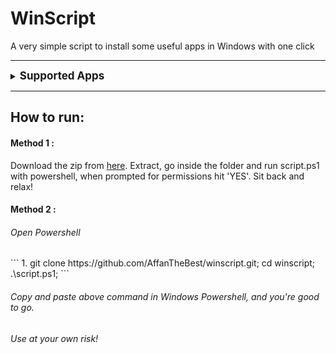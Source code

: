 # WinScript
<p> A very simple script to install some useful apps in Windows with one click </p>

--------------------------------------------------------------

<details>
    <summary>
        <span style="font-weight: bold; font-size:17px"> Supported Apps </span>
    </summary>
    <ol>
        <li> Telegram </li>
        <li> VLC </li>
        <li> 7Zip </li>
        <li> Google Chrome </li>
        <li> Firefox </li>
        <li> VS Code </li>
    </ol>
</details>

--------------------------------------------------------------


## How to run:
#### Method 1 : 
Download the zip from [here](https://github.com/AffanTheBest/winscript/archive/main.zip).
Extract, go inside the folder and run script.ps1 with powershell, when prompted for permissions hit 'YES'. 
Sit back and relax!
#### Method 2 : 
<h6> Open Powershell </h6>
```
1. git clone https://github.com/AffanTheBest/winscript.git; cd winscript; .\script.ps1;
```
<h6> Copy and paste above command in Windows Powershell, and you're good to go. </h6>

###### Use at your own risk!
